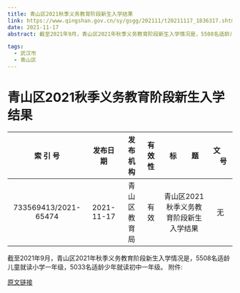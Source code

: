 ```yaml
---
title: 青山区2021秋季义务教育阶段新生入学结果
link: https://www.qingshan.gov.cn/sy/gsgg/202111/t20211117_1836317.shtml
date: 2021-11-17
abstract: 截至2021年9月，青山区2021年秋季义务教育阶段新生入学情况是，5508名适龄儿童就读小学一年级，5033名适龄少年就读初中一年级。

tags: 
  - 武汉市
  - 青山区
---
```


# 青山区2021秋季义务教育阶段新生入学结果

|索 引 号|发布日期|发布机构| 有 效 性|标     题|文     号|
|:----:|:----:|:----:|:----:|:----:|:----:|
|733569413/2021-65474|2021-11-17|青山区教育局|有效|青山区2021秋季义务教育阶段新生入学结果|无|

截至2021年9月，青山区2021年秋季义务教育阶段新生入学情况是，5508名适龄儿童就读小学一年级，5033名适龄少年就读初中一年级。
附件:

 
[原文链接](https://www.qingshan.gov.cn/sy/gsgg/202111/t20211117_1836317.shtml)
